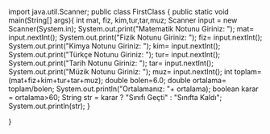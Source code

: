 import java.util.Scanner;
public class FirstClass {
public static void  main(String[] args){
    int mat, fiz, kim,tur,tar,muz;
    Scanner input = new Scanner(System.in);
    System.out.print("Matematik Notunu Giriniz: ");
    mat= input.nextInt();
    System.out.print("Fizik Notunu Giriniz: ");
    fiz= input.nextInt();
    System.out.print("Kimya Notunu Giriniz: ");
    kim= input.nextInt();
    System.out.print("Türkçe Notunu Giriniz: ");
    tur= input.nextInt();
    System.out.print("Tarih Notunu Giriniz: ");
    tar= input.nextInt();
    System.out.print("Müzik Notunu Giriniz: ");
    muz= input.nextInt();
    int toplam=(mat+fiz+kim+tur+tar+muz);
    double bolen=6.0;
    double ortalama= toplam/bolen;
            System.out.println("Ortalamanız: "+ ortalama);
            boolean karar = ortalama>60;
            String str = karar ? "Sınıfı Geçti" : "Sınıfta Kaldı";
    System.out.println(str);
}

}

